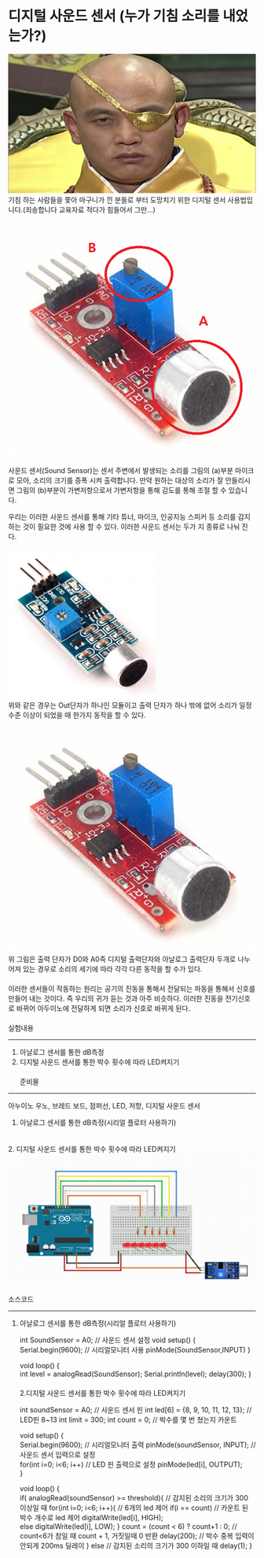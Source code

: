 # 디지털 사운드 센서 (누가 기침 소리를 내었는가?)
![Who has cold](img/title.jpg)    
기침 하는 사람들을 쫓아 마구니가 낀 분들로 부터 도망치기 위한 디지털
 센서 사용법입니다.(죄송합니다 교육자료 적다가 힘들어서 그만...)  
　  
　
![사운드 센서의 마이크는 a 가변저항은 b로 동그라미 친 사진](img/analog_sound1.png)  

사운드 센서(Sound Sensor)는 센서 주변에서 발생되는 소리를 그림의 (a)부분 마이크로 모아, 소리의 크기를 증폭 시켜 출력합니다.
만약 원하는 대상의 소리가 잘 안들리시면 그림의 (b)부분이 가변저항으로서 가변저항을 통해 감도를 통해 조절 할 수 있습니다.  
  
우리는 이러한 사운드 센서를 통해 기타 튜너, 마이크, 인공지능 스피커 등 소리를 감지하는 것이 필요한 것에 사용
할 수 있다. 이러한 사운드 센서는 두가 지 종류로 나눠 진다.  
　  
![디지털 센서](img/sound.png)  
위와 같은 경우는 Out단자가 하나인 모듈이고 출력 단자가 하나 밖에 없어 소리가 일정 수준 이상이 되었을 때 한가지 동작을 할 수 있다.  
　  
![아날로그 센서](img/analog_sound.PNG)  
위 그림은 출력 단자가 D0와 A0즉 디지털 출력단자와 아날로그 출력단자 두개로
나누어져 있는 경우로 소리의 세기에 따라 각각 다른 동작을 할 수가 있다.  
　  
이러한 센서들이 작동하는 원리는 공기의 진동을 통해서 전달되는 파동을 통해서 신호를 만들어 내는 것이다.
즉 우리의 귀가 듣는 것과 아주 비슷하다. 이러한 진동을 전기신호로 바뀌어 아두이노에 전달하게 되면 소리가 신호로 바뀌게 된다.  
　  
실험내용
***  
1. 아날로그 센서를 통한 dB측정    
2. 디지털 사운드 센서를 통한 박수 횟수에 따라 LED켜지기  
　  
준비물
***
아누이노 우노, 브레드 보드, 점퍼선, LED, 저항, 디지털 사운드 센서  
1. 아날로그 센서를 통한 dB측정(시리얼 플로터 사용하기)    
  
　  
2. 디지털 사운드 센서를 통한 박수 횟수에 따라 LED켜지기
![Sound Bread](img/sound_bread2.PNG)   
　  
소스코드  
***
1. 아날로그 센서를 통한 dB측정(시리얼 플로터 사용하기)  

    
    
    int SoundSensor = A0;     // 사운드 센서 설정
    void setup() {               
      Serial.begin(9600); // 시리얼모니터 사용
      pinMode(SoundSensor,INPUT)
    }
    
    void loop() {     
      int level = analogRead(SoundSensor);
      Serial.println(level);
      delay(300);
    }
　　  
2.디지털 사운드 센서를 통한 박수 횟수에 따라 LED켜지기  

  


    int soundSensor = A0;     // 사운드 센서 핀
    int led[6] = {8, 9, 10, 11, 12, 13};  // LED핀 8~13
    int limit = 300;
    int count = 0;      // 박수를 몇 번 쳤는지 카운트
    
    void setup() {               
      Serial.begin(9600); // 시리얼모니터 출력
      pinMode(soundSensor, INPUT);  // 사운드 센서 입력으로 설정  
      for(int i=0; i<6; i++)      // LED 핀 출력으로 설정
        pinMode(led[i], OUTPUT);    
    }
    
    void loop() {     
      if( analogRead(soundSensor) >= threshold){    // 감지된 소리의 크기가 300 이상일 때
        for(int i=0; i<6; i++){ // 6개의 led 제어
          if(i == count)        // 카운트 된 박수 개수로 led 제어 
            digitalWrite(led[i], HIGH);   
          else 
            digitalWrite(led[i], LOW);
        }
        count = (count < 6) ? count+1 : 0;  // count<6가 참일 때 count + 1, 거짓일때 0 반환
        delay(200);     // 박수 중복 입력이 안되게 200ms 딜레이
      } 
      else       // 감지된 소리의 크기가 300 이하일 때 
        delay(1);
    }